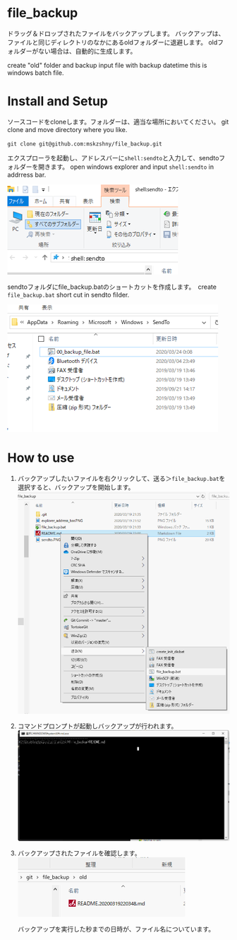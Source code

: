 # file_backup
ドラッグ＆ドロップされたファイルをバックアップします。
バックアップは、ファイルと同じディレクトリのなかにあるoldフォルダーに退避します。
oldフォルダーがない場合は、自動的に生成します。

create "old" folder and backup input file with backup datetime 
this is windows batch file.


# Install and Setup

ソースコードをcloneします。フォルダーは、適当な場所においてください。
git clone and move directory where you like.


`git clone git@github.com:mskzshny/file_backup.git`


エクスプローラを起動し、アドレスバーに`shell:sendto`と入力して、sendtoフォルダーを開きます。
open windows explorer and input `shell:sendto` in addrress bar.

![](./img/explorer_address_bar.PNG "")

sendtoフォルダにfile_backup.batのショートカットを作成します。　create `file_backup.bat` short cut in sendto filder.

![](./img/sendto.PNG "")

# How to use

1. バックアップしたいファイルを右クリックして、送る＞`file_backup.bat`を選択すると、バックアップを開始します。
    ![](./img/sendto_file_backup.PNG "")
1. コマンドプロンプトが起動しバックアップが行われます。
       ![](./img/cmd.PNG "")
2. バックアップされたファイルを確認します。
       ![](./img/old_folder.PNG "")
    
    バックアップを実行した秒までの日時が、ファイル名についています。
